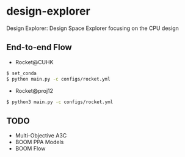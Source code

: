 # design-explorer
Design Explorer: Design Space Explorer focusing on the CPU design

## End-to-end Flow
- Rocket@CUHK
```bash
$ set_conda
$ python main.py -c configs/rocket.yml
```
- Rocket@proj12
```bash
$ python3 main.py -c configs/rocket.yml
```

## TODO
- Multi-Objective A3C
- BOOM PPA Models
- BOOM Flow